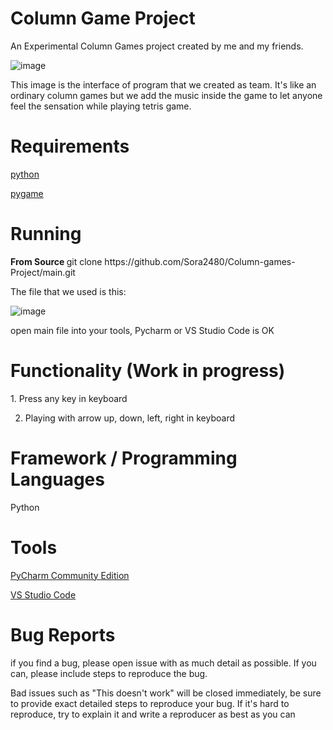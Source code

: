 <h1> <Strong> Column Game Project </Strong> </h1>


An Experimental Column Games project created by me and my friends.

![image](https://github.com/user-attachments/assets/e6085771-7be6-42a1-8519-295cdff0ba7d)

This image is the interface of program that we created as team. 
It's like an ordinary column games but we add the music inside the game to let anyone feel the sensation while playing tetris game.

<h1> <Strong> Requirements </Strong> </h1>


<font color="red"> [python](https://www.python.org/downloads/release/python-3124/)</font>


<font color="red"> [pygame](https://pygame.org/download.shtml) </font>



<h1> <Strong> Running </Strong></h1>
<Strong> From Source </Strong>
git clone https://github.com/Sora2480/Column-games-Project/main.git



The file that  we used is this:

![image](https://github.com/user-attachments/assets/7e53c909-6e1e-4e02-a0b9-79140abb7070)



open main file into your tools, Pycharm or VS Studio Code is OK 

<h1> <Strong> Functionality (Work in progress)</Strong></h1>
1. Press any key in keyboard

2. Playing with arrow up, down, left, right in keyboard 


<h1> <Strong> Framework / Programming Languages </Strong></h1> 
Python


<h1> <Strong> Tools </Strong></h1> 


[PyCharm Community Edition](https://www.jetbrains.com/pycharm/download/?section=windows) 


[VS Studio Code](https://code.visualstudio.com/download)


<h1> <Strong> Bug Reports </Strong></h1>
if you find a bug, please open issue with as much detail as possible. If you can, please include steps to reproduce the bug.


Bad issues such as "This doesn't work" will be closed immediately, be sure to provide exact detailed steps to reproduce your bug. If it's hard to reproduce, try to explain it and write a reproducer as best as you can 
